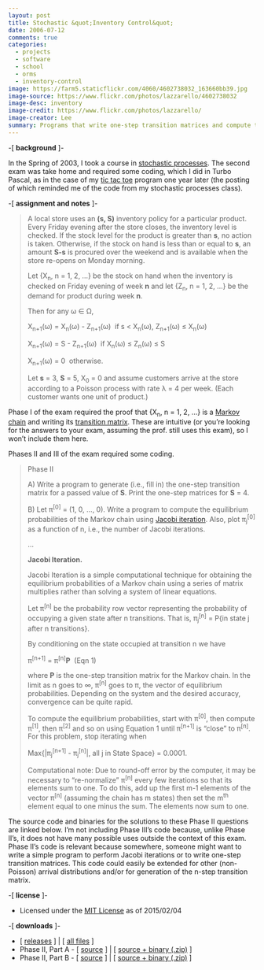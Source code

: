 ```yaml
---
layout: post
title: Stochastic &quot;Inventory Control&quot;
date: 2006-07-12
comments: true
categories:
  - projects
  - software
  - school
  - orms
  - inventory-control
image: https://farm5.staticflickr.com/4060/4602738032_163660bb39.jpg
image-source: https://www.flickr.com/photos/lazzarello/4602738032
image-desc: inventory
image-credit: https://www.flickr.com/photos/lazzarello/
image-creator: Lee
summary: Programs that write one-step transition matrices and compute the equilibrium probabilities of <a href="http://en.wikipedia.org/wiki/Markov_chain">Markov chains</a> using <a href="http://en.wikipedia.org/wiki/Jacobi_method">Jacobi iteration</a>
---
```


-[ **background** ]-

 In the Spring of 2003, I took a course in [stochastic processes](http://en.wikipedia.org/wiki/Stochastic_process). The second exam was take home and required some coding, which I did in Turbo Pascal, as in the case of my [tic tac toe](http://stevemyles.site/blog/2006/07/10/tic-tac-toe) program one year later (the posting of which reminded me of the code from my stochastic processes class).

-[ **assignment and notes** ]-
> A local store uses an **(s, S)** inventory policy for a particular product. Every Friday evening after the store closes, the inventory level is checked. If the stock level for the product is greater than **s**, no action is taken. Otherwise, if the stock on hand is less than or equal to **s**, an amount **S-s** is procured over the weekend and is available when the store re-opens on Monday morning.
> 
> Let {X<sub>n</sub>, n = 1, 2, …} be the stock on hand when the inventory is checked on Friday evening of week **n** and let {Z<sub>n</sub>, n = 1, 2, …} be the demand for product during week **n**.
> 
> Then for any ω ∈ Ω,
> 
>  X<sub>n+1</sub>(ω) = X<sub>n</sub>(ω) - Z<sub>n+1</sub>(ω)  if s &lt; X<sub>n</sub>(ω), Z<sub>n+1</sub>(ω) ≤ X<sub>n</sub>(ω) 
>
>  X<sub>n+1</sub>(ω) = S - Z<sub>n+1</sub>(ω)  if X<sub>n</sub>(ω) ≤ Z<sub>n</sub>(ω) ≤ S 
>
>  X<sub>n+1</sub>(ω) = 0  otherwise. 
> 
> 
> Let **s** = 3, **S** = 5, X<sub>0</sub> = 0 and assume customers arrive at the store according to a Poisson process with rate λ = 4 per week. (Each customer wants one unit of product.)
> 

Phase I of the exam required the proof that {X<sub>n</sub>, n = 1, 2, …} is a [Markov chain](http://en.wikipedia.org/wiki/Markov_chain) and writing its [transition matrix](http://en.wikipedia.org/wiki/Stochastic_matrix). These are intuitive (or you’re looking for the answers to your exam, assuming the prof. still uses this exam), so I won’t include them here.

Phases II and III of the exam required some coding.

> Phase II
> 
> A) Write a program to generate (i.e., fill in) the one-step transition matrix for a passed value of **S**. Print the one-step matrices for **S** = 4.
> 
> B) Let π<sup>[0]</sup> = (1, 0, …, 0). Write a program to compute the equilibrium probabilities of the Markov chain using [Jacobi iteration](http://en.wikipedia.org/wiki/Jacobi_method).
>  Also, plot π<sub>j</sub><sup>[0]</sup> as a function of n, i.e., the number of Jacobi iterations.
> 
> …
> 
> **Jacobi Iteration.**
> 
> Jacobi Iteration is a simple computational technique for obtaining the equilibrium probabilities of a Markov chain using a series of matrix multiplies rather than solving a system of linear equations.
> 
> Let π<sup>[n]</sup> be the probability row vector representing the probability of occupying a given state after n transitions. That is, π<sub>j</sub><sup>[n]</sup> = P{in state j after n transitions}.
> 
> By conditioning on the state occupied at transition n we have
> 
> π<sup>[n+1]</sup> = π<sup>[n]</sup>**P**  (Eqn 1)
> 
> 
> where **P** is the one-step transition matrix for the Markov chain. In the limit as n goes to ∞, π<sup>[n]</sup> goes to π, the vector of equilibrium probabilities. Depending on the system and the desired accuracy, convergence can be quite rapid.
> 
> To compute the equilibrium probabilities, start with π<sup>[0]</sup>, then compute π<sup>[1]</sup>, then π<sup>[2]</sup> and so on using Equation 1 until π<sup>[n+1]</sup> is “close” to π<sup>[n]</sup>. For this problem, stop iterating when
> 
> Max{|π<sub>j</sub><sup>[n+1]</sup> - π<sub>j</sub><sup>[n]</sup>|, all j in State Space} = 0.0001.
> 
> 
> Computational note: Due to round-off error by the computer, it may be necessary to “re-normalize” π<sup>[n]</sup> every few iterations so that its elements sum to one. To do this, add up the first m-1 elements of the vector π<sup>[n]</sup> (assuming the chain has m states) then set the m<sup>th</sup> element equal to one minus the sum. The elements now sum to one.
> 

The source code and binaries for the solutions to these Phase II questions are linked below. I’m not including Phase III’s code because, unlike Phase II’s, it does not have many possible uses outside the context of this exam. Phase II’s code is relevant because somewhere, someone might want to write a simple program to perform Jacobi iterations or to write one-step transition matrices. This code could easily be extended for other (non-Poisson) arrival distributions and/or for generation of the n-step transition matrix.

-[ **license** ]-

*   Licensed under the [MIT License](https://github.com/scumdogsteev/stochastic-inventory-control/blob/master/LICENSE) as of 2015/02/04

-[ **downloads** ]-

* [ [releases](https://github.com/scumdogsteev/stochastic-inventory-control/releases) ] &#124; [ [all files](https://github.com/scumdogsteev/stochastic-inventory-control) ]
* Phase II, Part A - [ [source](http://steve.mylesandmyles.info/projects/transition_jacobi/ex2ph2a.pas "ex2ph2a.pas") ] &#124; [ [source + binary (.zip)](http://steve.mylesandmyles.info/projects/transition_jacobi/ex2ph2a.zip "ex2ph2a.zip") ]
* Phase II, Part B - [ [source](http://steve.mylesandmyles.info/projects/transition_jacobi/ex2ph2b.pas "ex2ph2b.pas") ] &#124; [ [source + binary (.zip)](http://steve.mylesandmyles.info/projects/transition_jacobi/ex2ph2b.zip "ex2ph2b.zip") ]